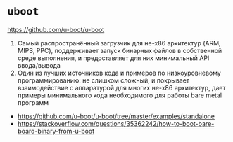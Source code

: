 # `uboot`

https://github.com/u-boot/u-boot

1. Самый распространённый загрузчик для не-х86 архитектур (ARM, MIPS, PPC), поддерживает запуск бинарных файлов в собственной среде выполнения, и предоставляет для них минимальный API ввода/вывода
2. Один из лучших источников кода и примеров по низкоуровневому программированию: не слишком сложный, и покрывает взаимодействие с аппаратурой для многих не-х86 архитектур, дает примеры минимального кода необходимого для работы bare metal программ

* https://github.com/u-boot/u-boot/tree/master/examples/standalone
* https://stackoverflow.com/questions/35362242/how-to-boot-bare-board-binary-from-u-boot
